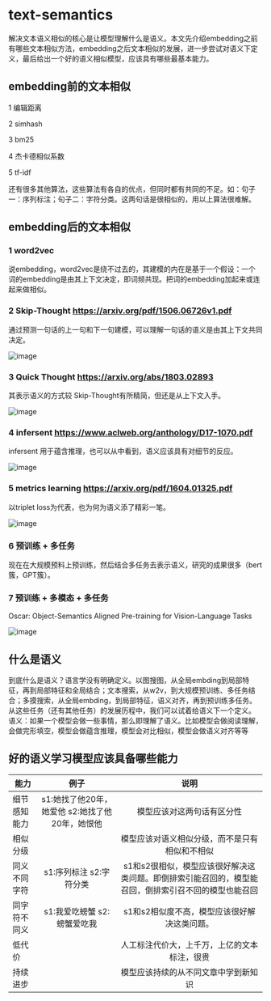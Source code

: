 # text-semantics
解决文本语义相似的核心是让模型理解什么是语义。本文先介绍embedding之前有哪些文本相似方法，embedding之后文本相似的发展，进一步尝试对语义下定义，最后给出一个好的语义相似模型，应该具有哪些最基本能力。
## embedding前的文本相似
1 编辑距离

2 simhash

3 bm25

4 杰卡德相似系数

5 tf-idf

还有很多其他算法，这些算法有各自的优点，但同时都有共同的不足。如：句子一：序列标注；句子二：字符分类。这两句话是很相似的，用以上算法很难解。
## embedding后的文本相似
### 1 word2vec

说embedding，word2vec是绕不过去的，其建模的内在是基于一个假设：一个词的embedding是由其上下文决定，即词频共现。把词的embedding加起来或连起来做相似。


### 2 Skip-Thought https://arxiv.org/pdf/1506.06726v1.pdf

通过预测一句话的上一句和下一句建模，可以理解一句话的语义是由其上下文共同决定。

![image](https://user-images.githubusercontent.com/39753454/142753747-dc4aeb42-5e6d-4570-a88c-6991e06b1054.png)


### 3 Quick Thought https://arxiv.org/abs/1803.02893

其表示语义的方式较 Skip-Thought有所精简，但还是从上下文入手。

![image](https://user-images.githubusercontent.com/39753454/142754036-c51b1b63-1948-4de5-a9e4-1d7664ba2245.png)

### 4 infersent https://www.aclweb.org/anthology/D17-1070.pdf

infersent 用于蕴含推理，也可以从中看到，语义应该具有对细节的反应。

![image](https://user-images.githubusercontent.com/39753454/142754232-7d9d8e67-21bf-46d0-a113-48ddd7609660.png)


### 5 metrics learning https://arxiv.org/pdf/1604.01325.pdf

以triplet loss为代表，也为何为语义添了精彩一笔。

![image](https://user-images.githubusercontent.com/39753454/142754499-1e77a75e-f7b3-4ef4-b410-a1f6cca55e8a.png)


### 6 预训练 + 多任务

现在在大规模预料上预训练，然后结合多任务去表示语义，研究的成果很多（bert簇，GPT簇）。


### 7 预训练 + 多模态 + 多任务

Oscar: Object-Semantics Aligned Pre-training for Vision-Language Tasks

![image](https://user-images.githubusercontent.com/39753454/142755110-5e3566d4-af4c-4988-b66c-b551507d9044.png)


## 什么是语义

到底什么是语义？语言学没有明确定义。以图搜图，从全局embding到局部特征，再到局部特征和全局结合；文本搜索，从w2v，到大规模预训练、多任务结合；多摸搜索，从全局embding，到局部特征，语义对齐，再到预训练多任务。从这些任务（还有其他任务）的发展历程中，我们可以试着给语义下一个定义。
语义：如果一个模型会做一些事情，那么即理解了语义。比如模型会做阅读理解，会做完形填空，模型会做蕴含推理，模型会对比相似，模型会做语义对齐等等

## 好的语义学习模型应该具备哪些能力


| 能力    | 例子 | 说明 |
| --------|:-----: |:---:   |
| 细节感知能力| s1:她找了他20年，她爱他 s2:她找了他20年，她恨他| 模型应该对这两句话有区分性|
| 相似分级| | 模型应该对语义相似分级，而不是只有相似和不相似|
| 同义不同字符| s1:序列标注 s2:字符分类| s1和s2很相似，模型应该很好解决这类问题。即倒排索引能召回的，模型能召回，倒排索引召不回的模型也能召回|
| 同字符不同义| s1:我爱吃螃蟹 s2:螃蟹爱吃我| s1和s2相似度不高，模型应该很好解决这类问题。|
| 低代价| | 人工标注代价大，上千万，上亿的文本标注，很贵|
| 持续进步| | 模型应该持续的从不同文章中学到新知识|
